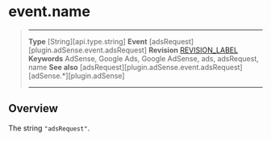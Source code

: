 # event.name

> --------------------- ------------------------------------------------------------------------------------------
> __Type__              [String][api.type.string]
> __Event__             [adsRequest][plugin.adSense.event.adsRequest]
> __Revision__          [REVISION_LABEL](REVISION_URL)
> __Keywords__         AdSense, Google Ads, Google AdSense, ads, adsRequest, name
> __See also__			[adsRequest][plugin.adSense.event.adsRequest]
>						[adSense.*][plugin.adSense]
> --------------------- ------------------------------------------------------------------------------------------

## Overview

The string `"adsRequest"`.
